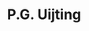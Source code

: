 ---
title: "P.G. Uijting"
subtitle: ""
# meta description
description: "This is meta description"
draft: false
layout: "about"


# about
about:
  title: "Een Nederlander in Noorwegen"
  content: "Create a best strategic tool, share it with your team and ensure it’s on track with intuitive dashboards. Simple enough with the flexibility Lorem ipsum dolor sit amet consectetur adipisicing elit. "
  image: "images/about.jpg"


# founders_quote
founders_quote:
  name: "P.G. Uijting"
  subtitle: "Webbouwer en marketeer"
  image: ""
  content: ""


# who_we_are
who_we_are:
  title: "Wie ben ik?"
  content: "Vlak nadat we geemigreerd waren, kreeg ik een tijdelijke baan projectleider van een fietsproject binnen het toerisme. Al snel bleek dat de website die ik voor mijn fietsproject gemaakt had, meer reacties opleverde dan het fietsproject zelf. <br><br>
  Ik werd benaderd door een lokaal nieuwssite of ik de technische verantwoordelijkheid van een paar websites op me kon nemen. In de jaren die daarop volgden kwam ik veel in contact met kleine lokale bedrijven in Midden Noorwegen, 'Rørosregionen'. <br><br>
  Na een aantal jaren ben ik voor mezelf begonnen en begeleid kleine bedrijven met hun digitale identiteit (website + marketing)"


# our_mission
our_mission:
  title: "Wat kan ik?"
  content: "Een kort overzicht van mijn digitale kwalificaties; <br>HTML: geavanceerde gebruiker, CSS: zou zoveel meer willen kunnen, Javascript: incidentele gebruiker, PHP: lezen, niet schrijven, Wordpress: geavanceerde gebruiker, HUGO: net voorbij beginner, Google Analytics + Tag manager: kon goed uit te voeten, toen kwam GA4, SEO: intermediate, zowel op de code als inhoud.  Zapier: kost wat tijd, dan lukt wel veel, Google + Facebook Ads: ervaren gebruiker, wil extra cursussen doen, 
  <br><br>
  In het kort, een heel breed scala aan vaardigheden, terrwijl ik geen specialist in al die terreinen ben. Dit is een uitgebalanceerde samenstelling om startende en kleine bedrijven een compleet digitaal pakket aan te kunnen bieden met een goed uitgangspunt voor verdere ontwikkeling.
  "


# fun facts
fun_facts:
  enable: false
  title: "Fun facts about us"
  fact_item:
  - icon: "fas fa-fighter-jet"
    counter: "80"
    counter_suffix: "%"
    content: "Spend 80% less time <br> on admin"

  - icon: "far fa-dot-circle"
    counter: "40"
    counter_suffix: "x"
    content: "Attract 40x more <br> the candidate"

  - icon: "fas fa-dice"
    counter: "83"
    counter_suffix: "%"
    content: "Reduce recruitment <br> agency spend"

  - icon: "fas fa-dice-d6"
    counter: "40"
    counter_suffix: "%"
    content: "Make hires 40% <br> faster"


# features_box
features_box:
  enable: true
  features_box_item:
  - icon: "fas fa-file-signature"
    title: "We care about <br> our customers"
    content: "Curabitur aliquet quam id dui posuere blandit. Donec sollicitudin molestie malesuada praesent."

  - icon: "fas fa-hands-helping"
    title: "Your design partner now <br> and in the future"
    content: "Curabitur aliquet quam id dui posuere blandit. Donec sollicitudin molestie malesuada praesent."
    
  - icon: "fas fa-headset"
    title: "Around the clock <br> support from day one"
    content: "Curabitur aliquet quam id dui posuere blandit. Donec sollicitudin molestie malesuada praesent."


# office_culture
office_culture:
  enable: true
  title: "Our Office Culture"
  content: "Create a best strategic tool, share it with your team and ensure it’s on track with intuitive dashboards."
  images:
  - image: "images/office-culture/03.jpg"
    column: "3" # column will be [ 6 or 3 ]
  - image: "images/office-culture/01.jpg"
    column: "6" # column will be [ 6 or 3 ]
  - image: "images/office-culture/02.jpg"
    column: "3" # column will be [ 6 or 3 ]
  - image: "images/office-culture/07.jpg"
    column: "6" # column will be [ 6 or 3 ]
  - image: "images/office-culture/06.jpg"
    column: "3" # column will be [ 6 or 3 ]
  - image: "images/office-culture/05.jpg"
    column: "6" # column will be [ 6 or 3 ]

  join_our_team: 
    title : "Want to Join our Team?"
    content : "Lorem ipsum dolor sit amet, consectetur adipiscing elit. Consequat eget amtempus eu at consecttur."
    button:
      enable : true
      label : "View open Positions"
      link : "career/"
---